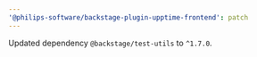 ```yaml
---
'@philips-software/backstage-plugin-upptime-frontend': patch
---
```


Updated dependency `@backstage/test-utils` to `^1.7.0`.

